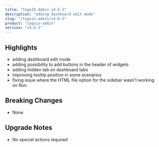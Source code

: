 ```yaml
---
title: "TagoIO Admin v4.6.5"
description: "adding dashboard edit mode"
slug: "/tagoio-admin/v4-6-5"
product: "tagoio-admin"
version: "v4.6.5"
---
```


## Highlights

- adding dashboard edit mode
- adding possibility to add buttons in the header of widgets
- adding hidden tab on dashboard tabs
- improving tooltip position in some scenarios
- fixing issue where the HTML file option for the sidebar wasn't working on Run

## Breaking Changes

- None

## Upgrade Notes

- No special actions required
